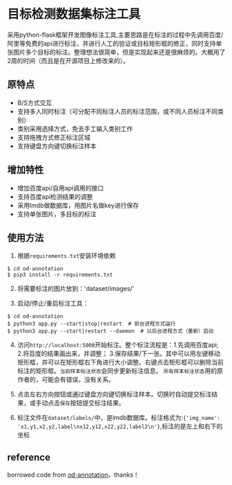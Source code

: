 # 目标检测数据集标注工具

采用python-flask框架开发图像标注工具,主要思路是在标注的过程中先调用百度/阿里等免费的api进行标注，并进行人工的验证或目标矩形框的修正，同时支持单张图片多个目标的标注。整理想法很简单，但是实现起来还是很麻烦的。大概用了2周的时间（而且是在开源项目上修改来的）。

## 原特点
* B/S方式交互
* 支持多人同时标注（可分配不同标注人员的标注范围，或不同人员标注不同类别）
* 类别采用选择方式，免去手工输入类别工作
* 支持拖拽方式修正标注区域
* 支持键盘方向键切换标注样本

## 增加特性
* 增加百度api/自用api调用的接口
* 支持百度api检测结果的调整
* 采用lmdb做数据库，用图片名做key进行保存
* 支持单张图片，多目标的标注



## 使用方法
1. 根据`requirements.txt`安装环境依赖
```buildoutcfg
$ cd od-annotation
$ pip3 install -r requirements.txt
```
2. 将需要标注的图片放到：'dataset/images/'

3. 启动/停止/重启标注工具：
```buildoutcfg
$ cd od-annotation
$ python3 app.py --start|stop|restart  # 前台进程方式运行
$ python3 app.py --start|restart --daemon  # 以后台进程方式（重新）启动
```
4. 访问`http://localhost:5000`开始标注。整个标注流程是：1.先调用百度api; 2.将百度的结果画出来，并调整； 3.保存结果/下一张。其中可以用左键移动矩形框，并可以在矩形框右下角进行大小调整。右键点击矩形框可以删除当前标注的矩形框。`当前样本标注状态`会同步更新标注信息。 `所有样本标注状态`用的原作者的，可能会有错误，没有关系。

5. 点击左右方向按钮或通过键盘方向键切换标注样本。切换时自动提交标注结果，或手动点击`保存`按钮提交标注结果。

6. 标注文件在`dataset/labels/`中，是lmdb数据库。标注格式为:`{'img_name': 'x1,y1,x2,y2,label\nx12,y12,x22,y22,label2\n'}`,标注的是左上和右下的坐标


## reference
borrowed code from [od-annotation](https://github.com/hzylmf/od-annotation)，thanks！
